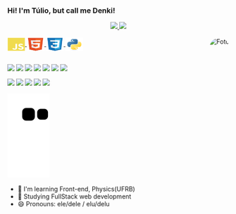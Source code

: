 ### Hi! I'm Túlio, but call me Denki!
<div align="center">
  <a href="https://github.com/denki-leal">
  <img height="160em" src="https://github-readme-stats.vercel.app/api?username=denki-leal&show_icons=true&theme=dark&include_all_commits=true&count_private=true"/>
  <img height="160em" src="https://github-readme-stats.vercel.app/api/top-langs/?username=denki-leal&layout=compact&langs_count=7&theme=dark"/>
</div>

<div style="display: inline_block"><br>
  <img align="center" alt="Rafa-Js" height="30" width="40" src="https://raw.githubusercontent.com/devicons/devicon/master/icons/javascript/javascript-plain.svg">
  <img align="center" alt="Rafa-HTML" height="30" width="40" src="https://raw.githubusercontent.com/devicons/devicon/master/icons/html5/html5-original.svg">
  <img align="center" alt="Rafa-CSS" height="30" width="40" src="https://raw.githubusercontent.com/devicons/devicon/master/icons/css3/css3-original.svg">
  <img align="center" alt="Rafa-Python" height="30" width="40" src="https://raw.githubusercontent.com/devicons/devicon/master/icons/python/python-original.svg">
  <img align="right" alt="Foto" height="200" style="border-radius:50px;" src="https://share-cdn.picrew.me/shareImg/org/202203/1300090_PvSybSjo.png">
</div>
  
  ##
  
  
  <div> 
  <a href="https://www.youtube.com/channel/UCZu0THbyp7NQIPRJ3C1qBTQ" target="_blank"><img src="https://img.shields.io/badge/YouTube-FF0000?style=for-the-badge&logo=youtube&logoColor=white" target="_blank"></a>
  <a href="https://www.instagram.com/denkkir_/" target="_blank"><img src="https://img.shields.io/badge/-Instagram-%23E4405F?style=for-the-badge&logo=instagram&logoColor=white" target="_blank"></a>
 	<a href="https://www.twitch.tv/denkizito" target="_blank"><img src="https://img.shields.io/badge/Twitch-9146FF?style=for-the-badge&logo=twitch&logoColor=white" target="_blank"></a> 
  <a href = "mailto:tuliodleal@gmail.com"><img src="https://img.shields.io/badge/-Gmail-%23333?style=for-the-badge&logo=gmail&logoColor=white" target="_blank"></a>
  <a href="https://www.linkedin.com/in/t%C3%BAlio-leal-denki/" target="_blank"><img src="https://img.shields.io/badge/-LinkedIn-%230077B5?style=for-the-badge&logo=linkedin&logoColor=white" target="_blank"></a>
  <a href="https://steamcommunity.com/id/denkizito" target="_blank"><img src="https://img.shields.io/badge/Steam-000000?style=for-the-badge&logo=steam&logoColor=white" target="_blank"></a>
  <a href="https://www.crunchyroll.com/pt-br/user/denkizinho" target="_blank"><img src="https://img.shields.io/badge/Crunchyroll-F47521?style=for-the-badge&logo=crunchyroll&logoColor=white" target="_blank"></a>

    
   
    
  <a href="https://www.microsoft.com/pt-br/software-download/windows10?ranMID=42431" target="_blank"><img src="https://img.shields.io/badge/Windows-10-0078D6?style=for-the-badge&logo=windows&logoColor=white" target="_blank"></a>
  <a href="https://www.microsoft.com/pt-br/software-download/windows11?ranMID=42431" target="_blank"><img src="https://img.shields.io/badge/Windows-11-0078D6?style=for-the-badge&logo=windows&logoColor=white" target="_blank"></a>
  <a href="https://dlcdnets.asus.com/pub/ASUS/vga/Manual/Q10790_GPU_Tweak_II_manual.pdf" target="_blank"><img src="https://img.shields.io/badge/NVIDIA-GTX750ti-76B900?style=for-the-badge&logo=nvidia&logoColor=white" target="_blank"></a>
  <a href="https://ark.intel.com/content/www/br/pt/ark/products/52209/intel-core-i52500-processor-6m-cache-up-to-3-70-ghz.html" target="_blank"><img src="https://img.shields.io/badge/Intel-Core_i5_2th-0071C5?style=for-the-badge&logo=intel&logoColor=white" target="_blank"></a>
   <a href="https://www.amd.com/pt/products/apu/amd-ryzen-3-3200g" target="_blank"><img src="https://img.shields.io/badge/AMD-Ryzen_3_3200G-ED1C24?style=for-the-badge&logo=amd&logoColor=white" target="_blank"></a>
  
  ![Snake animation](https://github.com/rafaballerini/rafaballerini/blob/output/github-contribution-grid-snake.svg)
  
 </div>















- 🔭 I'm learning Front-end, Physics(UFRB)
- 🌱 Studying FullStack web development
- 😄 Pronouns: ele/dele / elu/delu


